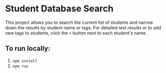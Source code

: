 # Student Database Search

This project allows you to search the current list of students and narrow down the results by student name or tags. For detailed test results or to add new tags to students, click the `+` button next to each student's name.

## To run locally:

1. `npm install`
2. `npm run`
